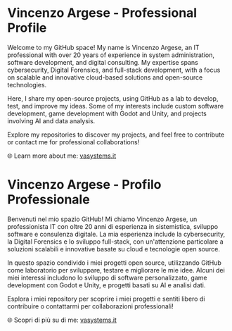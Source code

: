 # Vincenzo Argese - Professional Profile

Welcome to my GitHub space! My name is Vincenzo Argese, an IT professional with over 20 years of experience in system administration, software development, and digital consulting. My expertise spans cybersecurity, Digital Forensics, and full-stack development, with a focus on scalable and innovative cloud-based solutions and open-source technologies.

Here, I share my open-source projects, using GitHub as a lab to develop, test, and improve my ideas. Some of my interests include custom software development, game development with Godot and Unity, and projects involving AI and data analysis.

Explore my repositories to discover my projects, and feel free to contribute or contact me for professional collaborations!

🌐 Learn more about me: [vasystems.it](https://www.vasystems.it)

# Vincenzo Argese - Profilo Professionale

Benvenuti nel mio spazio GitHub! Mi chiamo Vincenzo Argese, un professionista IT con oltre 20 anni di esperienza in sistemistica, sviluppo software e consulenza digitale. La mia esperienza include la cybersecurity, la Digital Forensics e lo sviluppo full-stack, con un'attenzione particolare a soluzioni scalabili e innovative basate su cloud e tecnologie open source.

In questo spazio condivido i miei progetti open source, utilizzando GitHub come laboratorio per sviluppare, testare e migliorare le mie idee. Alcuni dei miei interessi includono lo sviluppo di software personalizzato, game development con Godot e Unity, e progetti basati su AI e analisi dati.

Esplora i miei repository per scoprire i miei progetti e sentiti libero di contribuire o contattarmi per collaborazioni professionali!

🌐 Scopri di più su di me: [vasystems.it](https://www.vasystems.it)
